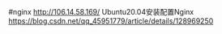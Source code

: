 #nginx
http://106.14.58.169/
Ubuntu20.04安装配置Nginx https://blog.csdn.net/qq_45951779/article/details/128969250
